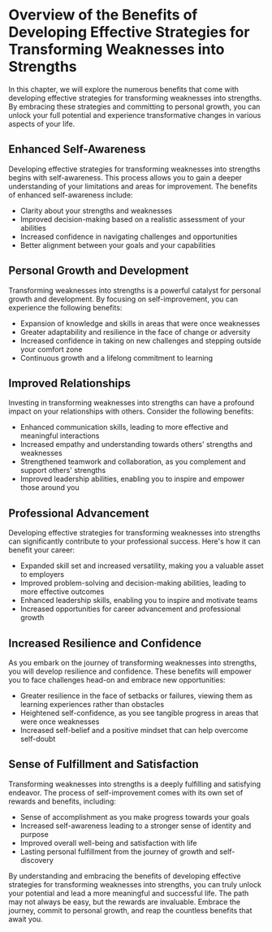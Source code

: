 Overview of the Benefits of Developing Effective Strategies for Transforming Weaknesses into Strengths
=================================================================================================================

In this chapter, we will explore the numerous benefits that come with developing effective strategies for transforming weaknesses into strengths. By embracing these strategies and committing to personal growth, you can unlock your full potential and experience transformative changes in various aspects of your life.

**Enhanced Self-Awareness**
---------------------------

Developing effective strategies for transforming weaknesses into strengths begins with self-awareness. This process allows you to gain a deeper understanding of your limitations and areas for improvement. The benefits of enhanced self-awareness include:

* Clarity about your strengths and weaknesses
* Improved decision-making based on a realistic assessment of your abilities
* Increased confidence in navigating challenges and opportunities
* Better alignment between your goals and your capabilities

**Personal Growth and Development**
-----------------------------------

Transforming weaknesses into strengths is a powerful catalyst for personal growth and development. By focusing on self-improvement, you can experience the following benefits:

* Expansion of knowledge and skills in areas that were once weaknesses
* Greater adaptability and resilience in the face of change or adversity
* Increased confidence in taking on new challenges and stepping outside your comfort zone
* Continuous growth and a lifelong commitment to learning

**Improved Relationships**
--------------------------

Investing in transforming weaknesses into strengths can have a profound impact on your relationships with others. Consider the following benefits:

* Enhanced communication skills, leading to more effective and meaningful interactions
* Increased empathy and understanding towards others' strengths and weaknesses
* Strengthened teamwork and collaboration, as you complement and support others' strengths
* Improved leadership abilities, enabling you to inspire and empower those around you

**Professional Advancement**
----------------------------

Developing effective strategies for transforming weaknesses into strengths can significantly contribute to your professional success. Here's how it can benefit your career:

* Expanded skill set and increased versatility, making you a valuable asset to employers
* Improved problem-solving and decision-making abilities, leading to more effective outcomes
* Enhanced leadership skills, enabling you to inspire and motivate teams
* Increased opportunities for career advancement and professional growth

**Increased Resilience and Confidence**
---------------------------------------

As you embark on the journey of transforming weaknesses into strengths, you will develop resilience and confidence. These benefits will empower you to face challenges head-on and embrace new opportunities:

* Greater resilience in the face of setbacks or failures, viewing them as learning experiences rather than obstacles
* Heightened self-confidence, as you see tangible progress in areas that were once weaknesses
* Increased self-belief and a positive mindset that can help overcome self-doubt

**Sense of Fulfillment and Satisfaction**
-----------------------------------------

Transforming weaknesses into strengths is a deeply fulfilling and satisfying endeavor. The process of self-improvement comes with its own set of rewards and benefits, including:

* Sense of accomplishment as you make progress towards your goals
* Increased self-awareness leading to a stronger sense of identity and purpose
* Improved overall well-being and satisfaction with life
* Lasting personal fulfillment from the journey of growth and self-discovery

By understanding and embracing the benefits of developing effective strategies for transforming weaknesses into strengths, you can truly unlock your potential and lead a more meaningful and successful life. The path may not always be easy, but the rewards are invaluable. Embrace the journey, commit to personal growth, and reap the countless benefits that await you.
